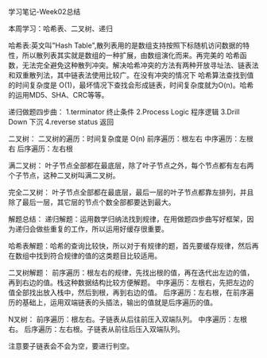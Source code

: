 学习笔记-Week02总结

本周学习：哈希表、二叉树、递归

哈希表:英文叫"Hash Table",散列表用的是数组支持按照下标随机访问数据的特性，所以散列表其实就是数组的一种扩展，由数组演化而来。再完美的
哈希函数，无法完全避免这种散列冲突。解决哈希冲突的方法有两种开放寻址法、链表法和双重散列法，其中链表法使用比较广。在没有冲突的情况下
哈希算法查找到值的时间复杂度是 O(1)，最坏情况下查找会形成链表，时间复杂度就为O(n)。哈希的运用MD5、SHA、CRC等等。

递归做题四步曲：
1.terminator 终止条件
2.Process Logic 程序逻辑
3.Drill Down 下沉
4.reverse status 返回

二叉树：
二叉树的遍历：时间复杂度是 O(n)
前序遍历：根左右
中序遍历：左根右
后序遍历：左右根

满二叉树：
叶子节点全部都在最底层，除了叶子节点之外，每个节点都有左右两个子节点，这种二叉树叫满二叉树。

完全二叉树：
叶子节点全部都在最底层，最后一层的叶子节点都靠左排列，并且除了最后一层，其它层的节点个数全部都要达到最大。


解题总结：
递归解题：运用数学归纳法找到规律，在用做题四步曲写好框架，因为递归会做些重复的工作，所以运用好缓存很重要。

哈希表解题：哈希的查询比较快，所以对于有规律的题，首先要缓存规律，然后再在数组中找到符合规律的值的这类题目比较适用。

二叉树解题：
前序遍历：根左右的规律，先找出根的值，再在迭代出左边的值，再到右边的值。栈这种数据结构比较方便解题。
中序遍历：左根右，先把左边的值全部找出放入栈中，然后到根，再到右边的值。
后序遍历：左右根，在前序遍历的基础上，运用双端链表的头插法，输出的值就是后序遍历的值。

N叉树：
前序遍历：根左右。子链表从后往前压入双端队列。
中序遍历：左根右。
后序遍历：左右根。子链表从前往后压入双端队列。

注意要子链表会不会为空，要进行判空。
